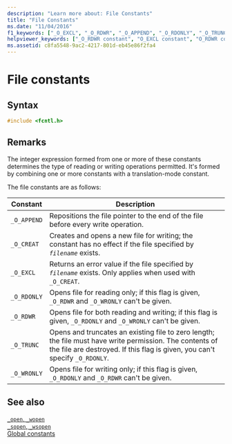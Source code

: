 ```yaml
---
description: "Learn more about: File Constants"
title: "File Constants"
ms.date: "11/04/2016"
f1_keywords: ["_O_EXCL", "_O_RDWR", "_O_APPEND", "_O_RDONLY", "_O_TRUNC", "_O_CREAT", "_O_WRONLY"]
helpviewer_keywords: ["_O_RDWR constant", "O_EXCL constant", "O_RDWR constant", "O_WRONLY constant", "O_APPEND constant", "O_CREAT constant", "_O_CREAT constant", "_O_APPEND constant", "_O_EXCL constant", "O_TRUNC constant", "_O_RDONLY constant", "_O_TRUNC constant", "O_RDONLY constant", "_O_WRONLY constant"]
ms.assetid: c8fa5548-9ac2-4217-801d-eb45e86f2fa4
---
```

# File constants

## Syntax

```C
#include <fcntl.h>
```

## Remarks

The integer expression formed from one or more of these constants determines the type of reading or writing operations permitted. It's formed by combining one or more constants with a translation-mode constant.

The file constants are as follows:

| Constant | Description |
|---|---|
| `_O_APPEND` | Repositions the file pointer to the end of the file before every write operation. |
| `_O_CREAT` | Creates and opens a new file for writing; the constant has no effect if the file specified by *`filename`* exists. |
| `_O_EXCL` | Returns an error value if the file specified by *`filename`* exists. Only applies when used with `_O_CREAT`. |
| `_O_RDONLY` | Opens file for reading only; if this flag is given, `_O_RDWR` and `_O_WRONLY` can't be given. |
| `_O_RDWR` | Opens file for both reading and writing; if this flag is given, `_O_RDONLY` and `_O_WRONLY` can't be given. |
| `_O_TRUNC` | Opens and truncates an existing file to zero length; the file must have write permission. The contents of the file are destroyed. If this flag is given, you can't specify `_O_RDONLY`. |
| `_O_WRONLY` | Opens file for writing only; if this flag is given, `_O_RDONLY` and `_O_RDWR` can't be given. |

## See also

[`_open`, `_wopen`](./reference/open-wopen.md)\
[`_sopen`, `_wsopen`](./reference/sopen-wsopen.md)\
[Global constants](./global-constants.md)

